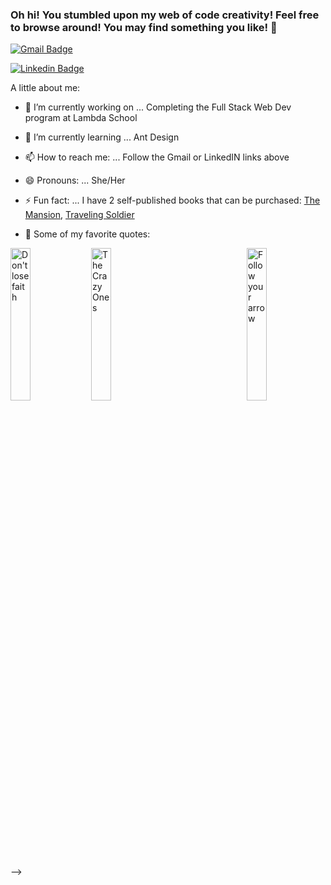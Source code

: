 ### Oh hi! You stumbled upon my web of code creativity! Feel free to browse around! You may find something you like! 👋

 [![Gmail Badge](https://img.shields.io/badge/-britneydparkerson@gmail.com-c14438?style=flat-square&logo=Gmail&logoColor=white&link=mailto:britneydparkerson@gmail.com)](mailto:britneydparkerson@gmail.com)
 
 [![Linkedin Badge](https://img.shields.io/badge/-Britney_Parkerson-teal?style=flat-square&logo=Linkedin&logoColor=white&link=https://www.linkedin.com/in/britney-parkerson/)](https://www.linkedin.com/in/britney-parkerson/)

A little about me:

- 🔭 I’m currently working on ... Completing the Full Stack Web Dev program at Lambda School
- 🌱 I’m currently learning ... Ant Design
- 📫 How to reach me: ... Follow the Gmail or LinkedIN links above
- 😄 Pronouns: ... She/Her
- ⚡ Fun fact: ... I have 2 self-published books that can be purchased: [The Mansion](https://www.amazon.com/Mansion-Pendleton-Island-Pendelton-Book-ebook/dp/B00WNDAIVI), [Traveling Soldier](https://www.amazon.com/Traveling-Soldier-Britney-Hawthorne/dp/1515019284) 

- 💬 Some of my favorite quotes: <br>
<img align="left" alt="Don't lose faith" src="https://www.fearlessmotivation.com/wp-content/uploads/2017/12/steve-jobs-said-FB.jpg" width="25%" /> 
<img align="center" alt="The Crazy Ones" src="https://www.fearlessmotivation.com/wp-content/uploads/2017/06/steve-jobs-quotes-crazy.jpg" width="25%" /> 
<img align="right" alt="Follow your arrow" src="https://www.azquotes.com/picture-quotes/quote-follow-your-arrow-wherever-it-points-kacey-musgraves-64-15-26.jpg" width="25%" />

-->
